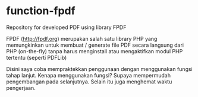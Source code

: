 # function-fpdf
Repository for developed PDF using library FPDF

FPDF (http://fpdf.org) merupakan salah satu library PHP yang
memungkinkan untuk membuat / generate file PDF secara
langsung dari PHP (on-the-fly) tanpa harus menginstall atau mengaktifkan modul PHP tertentu (seperti PDFLib)

Disini saya coba mempraktekkan penggunaan dengan menggunakan fungsi tahap lanjut.
Kenapa menggunakan fungsi? Supaya mempermudah pengembangan pada selanjutnya. 
Selain itu juga menghemat waktu pengerjaan.
